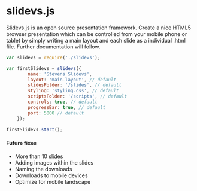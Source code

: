 # slidevs.js

Slidevs.js is an open source presentation framework. Create a nice HTML5 browser presentation which can be controlled from your mobile phone or tablet by simply writing a main layout and each slide as a individual .html file. Further documentation will follow.

```javascript
var slidevs = require('./slidevs');

var firstSlidevs = slidevs({
        name: 'Stevens Slidevs',
        layout: 'main-layout', // default
        slidesFolder: '/slides', // default
        styling: 'styling.css', // default
        scriptsFolder: '/scripts', // default
        controls: true, // default
        progressBar: true, // default
        port: 5000 // default
    });

firstSlidevs.start();
```

#### Future fixes
- More than 10 slides
- Adding images within the slides
- Naming the downloads
- Downloads to mobile devices
- Optimize for mobile landscape
